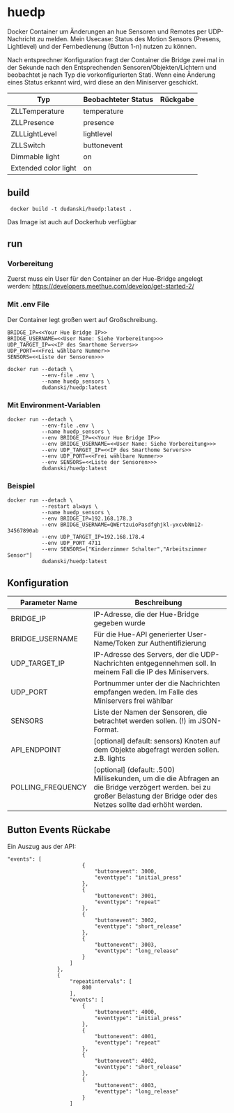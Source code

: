 # huedp
Docker Container um Änderungen an hue Sensoren und Remotes per UDP-Nachricht zu melden.
Mein Usecase: Status des Motion Sensors (Presens, Lightlevel) und der Fernbedienung (Button 1-n) nutzen zu können.

Nach entsprechner Konfiguration fragt der Container die Bridge zwei mal in der Sekunde nach den Entsprechenden Sensoren/Objekten/Lichtern und beobachtet je nach Typ die vorkonfigurierten Stati. Wenn eine Änderung eines Status erkannt wird, wird diese an den Miniserver geschickt. 

| Typ | Beobachteter Status | Rückgabe |
|-----|---------------------|----------|
| ZLLTemperature | temperature | <int> |
| ZLLPresence | presence | <bool int> |
| ZLLLightLevel | lightlevel | <int>
| ZLLSwitch | buttonevent | <int> |
| Dimmable light | on | <bool int> |
| Extended color light | on | <bool int> |


## build

```
 docker build -t dudanski/huedp:latest .
```

Das Image ist auch auf Dockerhub verfügbar

## run 

### Vorbereitung

Zuerst muss ein User für den Container an der Hue-Bridge angelegt werden:
https://developers.meethue.com/develop/get-started-2/

### Mit .env File 

Der Container legt großen wert auf Großschreibung. 
```
BRIDGE_IP=<<Your Hue Bridge IP>>
BRIDGE_USERNAME=<<User Name: Siehe Vorbereitung>>>
UDP_TARGET_IP=<<IP des Smarthome Servers>>
UDP_PORT=<<Frei wählbare Nummer>>
SENSORS=<<Liste der Sensoren>>>
```

```
docker run --detach \
           --env-file .env \
           --name huedp_sensors \
           dudanski/huedp:latest
```

### Mit Environment-Variablen

```
docker run --detach \
           --env-file .env \
           --name huedp_sensors \
           --env BRIDGE_IP=<<Your Hue Bridge IP>>
           --env BRIDGE_USERNAME=<<User Name: Siehe Vorbereitung>>>
           --env UDP_TARGET_IP=<<IP des Smarthome Servers>>
           --env UDP_PORT=<<Frei wählbare Nummer>>
           --env SENSORS=<<Liste der Sensoren>>>
           dudanski/huedp:latest
```

### Beispiel

```
docker run --detach \
           --restart always \
           --name huedp_sensors \
           --env BRIDGE_IP=192.168.178.3
           --env BRIDGE_USERNAME=QWErtzuioPasdfghjkl-yxcvbNm12-34567890ab
           --env UDP_TARGET_IP=192.168.178.4
           --env UDP_PORT 4711
           --env SENSORS=["Kinderzimmer Schalter","Arbeitszimmer Sensor"]
           dudanski/huedp:latest
```



## Konfiguration

| Parameter Name | Beschreibung |
|----------------|--------------|
| BRIDGE_IP | IP-Adresse, die der Hue-Bridge gegeben wurde |
| BRIDGE_USERNAME | Für die Hue-API generierter User-Name/Token zur Authentifizierung |
| UDP_TARGET_IP | IP-Adresse des Servers, der die UDP-Nachrichten entgegennehmen soll. In meinem Fall die IP des Miniservers. |
| UDP_PORT | Portnummer unter der die Nachrichten empfangen weden. Im Falle des Miniservers frei wählbar |
| SENSORS | Liste der Namen der Sensoren, die betrachtet werden sollen. (!) im JSON-Format. |
| API_ENDPOINT | [optional] default: sensors) Knoten auf dem Objekte abgefragt werden sollen. z.B. lights | 
| POLLING_FREQUENCY | [optional] (default: .500) Millisekunden, um die die Abfragen an die Bridge verzögert werden. bei zu großer Belastung der Bridge oder des Netzes sollte dad erhöht werden.| 

## Button Events Rückabe

Ein Auszug aus der API:

```
"events": [
						{
							"buttonevent": 3000,
							"eventtype": "initial_press"
						},
						{
							"buttonevent": 3001,
							"eventtype": "repeat"
						},
						{
							"buttonevent": 3002,
							"eventtype": "short_release"
						},
						{
							"buttonevent": 3003,
							"eventtype": "long_release"
						}
					]
				},
				{
					"repeatintervals": [
						800
					],
					"events": [
						{
							"buttonevent": 4000,
							"eventtype": "initial_press"
						},
						{
							"buttonevent": 4001,
							"eventtype": "repeat"
						},
						{
							"buttonevent": 4002,
							"eventtype": "short_release"
						},
						{
							"buttonevent": 4003,
							"eventtype": "long_release"
						}
					]
```